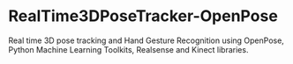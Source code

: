 # RealTime3DPoseTracker-OpenPose
Real time 3D pose tracking and Hand Gesture Recognition using OpenPose, Python Machine Learning Toolkits, Realsense and Kinect libraries. 
